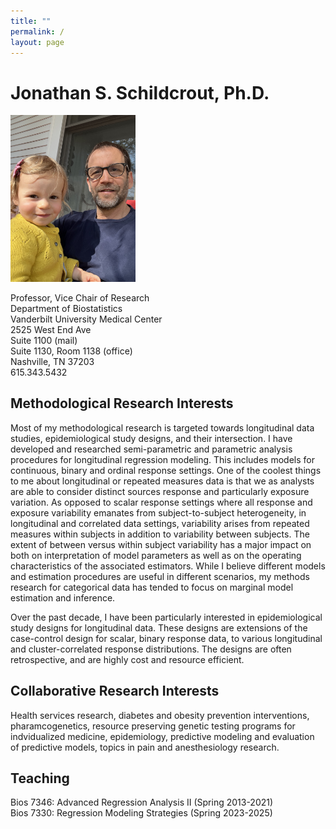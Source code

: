 ```yaml
---
title: ""
permalink: /
layout: page
---
```


# Jonathan S. Schildcrout, Ph.D.

<img src="ADF34C67-2B3D-4EE5-B061-C8332D3EA43D.jpg" width="200"/>

Professor, Vice Chair of Research \
Department of Biostatistics \
Vanderbilt University Medical Center \
2525 West End Ave \
Suite 1100 (mail) \
Suite 1130, Room 1138 (office) \
Nashville, TN 37203 \
615.343.5432 
 


 
## Methodological Research Interests

Most of my methodological research is targeted towards longitudinal data studies, epidemiological study designs, and their intersection. 
I have developed and researched semi-parametric and parametric analysis procedures for longitudinal regression modeling. This includes 
models for continuous, binary and ordinal response settings. One of the coolest things to me about longitudinal or repeated measures 
data is that we as analysts are able to consider distinct sources response and particularly exposure variation. As opposed to scalar 
response settings where all response and exposure variability emanates from subject-to-subject heterogeneity, in longitudinal and 
correlated data settings, variability arises from repeated measures within subjects in addition to variability between subjects. The 
extent of between versus within subject variability has a major impact on both on interpretation of model parameters as well as on the 
operating characteristics of the associated estimators. While I believe different models and estimation procedures are useful in different 
scenarios, my methods research for categorical data has tended to focus on marginal model estimation and inference.

Over the past decade, I have been particularly interested in epidemiological study designs for longitudinal data. These designs are 
extensions of the case-control design for scalar, binary response data, to various longitudinal and cluster-correlated response 
distributions. The designs are often retrospective, and are highly cost and resource efficient.

## Collaborative Research Interests

Health services research, diabetes and obesity prevention interventions, pharamcogenetics, resource preserving genetic testing programs 
for indvidualized medicine, epidemiology, predictive modeling and evaluation of predictive models, topics in pain and anesthesiology research.

## Teaching

Bios 7346: Advanced Regression Analysis II (Spring 2013-2021)\
Bios 7330: Regression Modeling Strategies (Spring 2023-2025)

